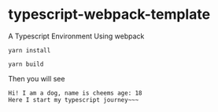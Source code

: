 # typescript-webpack-template
A Typescript Environment Using webpack


```
yarn install

yarn build
```

Then you will see
```
Hi! I am a dog, name is cheems age: 18
Here I start my typescript journey~~~
```

